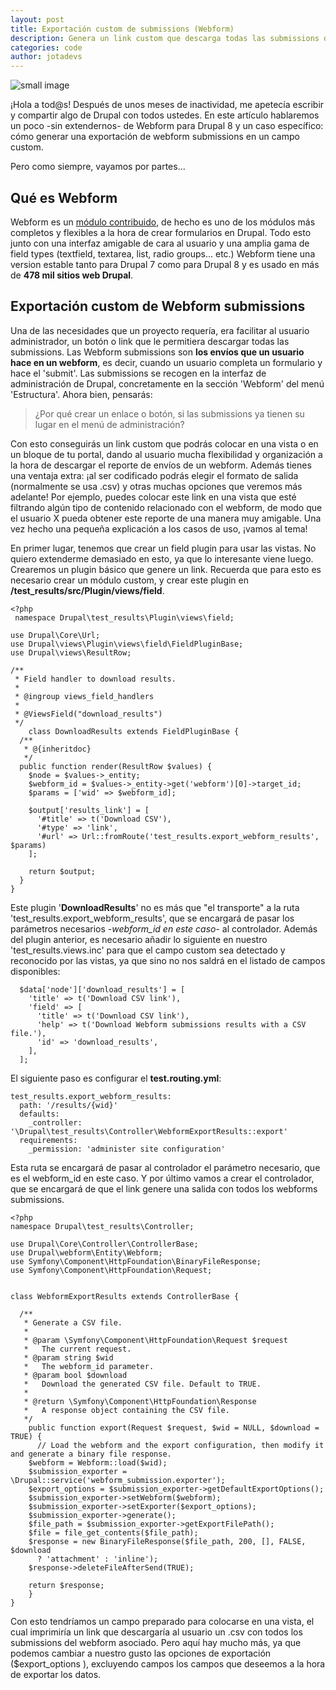 ```yaml
---
layout: post
title: Exportación custom de submissions (Webform)
description: Genera un link custom que descarga todas las submissions de un webform asociado
categories: code
author: jotadevs
---
```


![small image]({{site.baseurl}}/images/webform_post.jpg)

¡Hola a tod@s! Después de unos meses de inactividad, me apetecía escribir y compartir algo de Drupal con todos ustedes. En este artículo hablaremos un poco -sin extendernos- de Webform para Drupal 8 y un caso específico: cómo generar una exportación de webform submissions en un campo custom.

Pero como siempre, vayamos por partes...

## Qué es Webform

Webform es un [módulo contribuido](https://www.drupal.org/project/webform), de hecho es uno de los módulos más completos y flexibles a la hora de crear formularios en Drupal. Todo esto junto con una interfaz amigable de cara al usuario y una amplia gama de field types (textfield, textarea, list, radio groups... etc.) Webform tiene una version estable tanto para Drupal 7 como para Drupal 8 y es usado en más de **478 mil sitios web Drupal**.

## Exportación custom de Webform submissions

Una de las necesidades que un proyecto requería, era facilitar al usuario administrador, un botón o link que le permitiera descargar todas las submissions. Las Webform submissions son **los envíos que un usuario hace en un webform**, es decir, cuando un usuario completa un formulario y hace el 'submit'. Las submissions se recogen en la interfaz de administración de Drupal, concretamente en la sección 'Webform' del menú 'Estructura'.
Ahora bien, pensarás:

> ¿Por qué crear un enlace o botón, si las submissions ya tienen su lugar en el menú de administración?

Con esto conseguirás un link custom que podrás colocar en una vista o en un bloque de tu portal, dando al usuario mucha flexibilidad y organización a la hora de descargar el reporte de envíos de un webform. Además tienes una ventaja extra: ¡al ser codificado podrás elegir el formato de salida (normalmente se usa .csv) y otras muchas opciones que veremos más adelante! Por ejemplo, puedes colocar este link en una vista que esté filtrando algún tipo de contenido relacionado con el webform, de modo que el usuario X pueda obtener este reporte de una manera muy amigable.
Una vez hecho una pequeña explicación a los casos de uso, ¡vamos al tema!

En primer lugar, tenemos que crear un field plugin para usar las vistas. No quiero extenderme demasiado en esto, ya que lo interesante viene luego. Crearemos un plugin básico que genere un link. Recuerda que para esto es necesario crear un módulo custom, y crear este plugin en **/test_results/src/Plugin/views/field**.

    <?php
     namespace Drupal\test_results\Plugin\views\field;
    
    use Drupal\Core\Url;
    use Drupal\views\Plugin\views\field\FieldPluginBase;
    use Drupal\views\ResultRow;
    
    /**
     * Field handler to download results.
     *
     * @ingroup views_field_handlers
     *
     * @ViewsField("download_results")
     */
        class DownloadResults extends FieldPluginBase {
      /**
       * @{inheritdoc}
       */
      public function render(ResultRow $values) {
        $node = $values->_entity;
        $webform_id = $values->_entity->get('webform')[0]->target_id;
        $params = ['wid' => $webform_id];
    
        $output['results_link'] = [
          '#title' => t('Download CSV'),
          '#type' => 'link',
          '#url' => Url::fromRoute('test_results.export_webform_results', $params)
        ];
    
        return $output;
      }
    }

Este plugin '**DownloadResults**' no es más que "el transporte" a la ruta 'test_results.export_webform_results', que se encargará de pasar los parámetros necesarios -*webform_id en este caso*- al controlador. Además del plugin anterior, es necesario añadir lo siguiente en nuestro 'test_results.views.inc' para que el campo custom sea detectado y reconocido por las vistas, ya que sino no nos saldrá en el listado de campos disponibles:

      $data['node']['download_results'] = [
        'title' => t('Download CSV link'),
        'field' => [
          'title' => t('Download CSV link'),
          'help' => t('Download Webform submissions results with a CSV file.'),
          'id' => 'download_results',
        ],
      ];

El siguiente paso es configurar el **test.routing.yml**:

    test_results.export_webform_results:
      path: '/results/{wid}'
      defaults:
        _controller: '\Drupal\test_results\Controller\WebformExportResults::export'
      requirements:
        _permission: 'administer site configuration'

Esta ruta se encargará de pasar al controlador el parámetro necesario, que es el webform_id en este caso.
Y por último vamos a crear el controlador, que se encargará de que el link genere una salida con todos los webforms submissions.

    <?php
    namespace Drupal\test_results\Controller;
    
    use Drupal\Core\Controller\ControllerBase;
    use Drupal\webform\Entity\Webform;
    use Symfony\Component\HttpFoundation\BinaryFileResponse;
    use Symfony\Component\HttpFoundation\Request;
    
    
    class WebformExportResults extends ControllerBase {
    
      /**
       * Generate a CSV file.
       *
       * @param \Symfony\Component\HttpFoundation\Request $request
       *   The current request.
       * @param string $wid
       *   The webform_id parameter.
       * @param bool $download
       *   Download the generated CSV file. Default to TRUE.
       *
       * @return \Symfony\Component\HttpFoundation\Response
       *   A response object containing the CSV file.
       */
    	public function export(Request $request, $wid = NULL, $download = TRUE) {
    	  // Load the webform and the export configuration, then modify it and generate a binary file response.
        $webform = Webform::load($wid);
        $submission_exporter = \Drupal::service('webform_submission.exporter');
        $export_options = $submission_exporter->getDefaultExportOptions();
        $submission_exporter->setWebform($webform);
        $submission_exporter->setExporter($export_options);
        $submission_exporter->generate();
        $file_path = $submission_exporter->getExportFilePath();
        $file = file_get_contents($file_path);   
        $response = new BinaryFileResponse($file_path, 200, [], FALSE, $download
          ? 'attachment' : 'inline');
        $response->deleteFileAfterSend(TRUE);
    
        return $response;
    	}
    }

Con esto tendríamos un campo preparado para colocarse en una vista, el cual imprimiría un link que descargaría al usuario un .csv con todos los submissions del webform asociado. Pero aquí hay mucho más, ya que podemos cambiar a nuestro gusto las opciones de exportación ($export_options ), excluyendo campos los campos que deseemos a la hora de exportar los datos.
